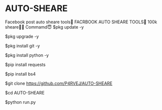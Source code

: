 # AUTO-SHEARE
Facebook post auto sheare tools🤙
FACRBOOK AUTO SHEARE TOOLS🤙
100k sheare🤦‍♂️
Commamd😇
$pkg update -y

$pkg upgrade -y

$pkg install git -y 

$pkg install python -y

$pip install requests

$pip install bs4

$git clone https://github.com/P4RVEJ/AUTO-SHEARE
 
$cd AUTO-SHEARE 

$python run.py

